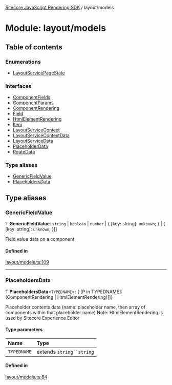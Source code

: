 [Sitecore JavaScript Rendering SDK](../README.md) / layout/models

# Module: layout/models

## Table of contents

### Enumerations

- [LayoutServicePageState](../enums/layout_models.LayoutServicePageState.md)

### Interfaces

- [ComponentFields](../interfaces/layout_models.ComponentFields.md)
- [ComponentParams](../interfaces/layout_models.ComponentParams.md)
- [ComponentRendering](../interfaces/layout_models.ComponentRendering.md)
- [Field](../interfaces/layout_models.Field.md)
- [HtmlElementRendering](../interfaces/layout_models.HtmlElementRendering.md)
- [Item](../interfaces/layout_models.Item.md)
- [LayoutServiceContext](../interfaces/layout_models.LayoutServiceContext.md)
- [LayoutServiceContextData](../interfaces/layout_models.LayoutServiceContextData.md)
- [LayoutServiceData](../interfaces/layout_models.LayoutServiceData.md)
- [PlaceholderData](../interfaces/layout_models.PlaceholderData.md)
- [RouteData](../interfaces/layout_models.RouteData.md)

### Type aliases

- [GenericFieldValue](layout_models.md#genericfieldvalue)
- [PlaceholdersData](layout_models.md#placeholdersdata)

## Type aliases

### GenericFieldValue

Ƭ **GenericFieldValue**: `string` \| `boolean` \| `number` \| { [key: string]: `unknown`;  } \| { [key: string]: `unknown`;  }[]

Field value data on a component

#### Defined in

[layout/models.ts:109](https://github.com/Sitecore/jss/blob/c1078945/packages/sitecore-jss/src/layout/models.ts#L109)

___

### PlaceholdersData

Ƭ **PlaceholdersData**<`TYPEDNAME`\>: { [P in TYPEDNAME]: (ComponentRendering \| HtmlElementRendering)[]}

Placeholder contents data (name: placeholder name, then array of components within that placeholder name)
Note: HtmlElementRendering is used by Sitecore Experience Editor

#### Type parameters

| Name | Type |
| :------ | :------ |
| `TYPEDNAME` | extends `string``string` |

#### Defined in

[layout/models.ts:64](https://github.com/Sitecore/jss/blob/c1078945/packages/sitecore-jss/src/layout/models.ts#L64)
